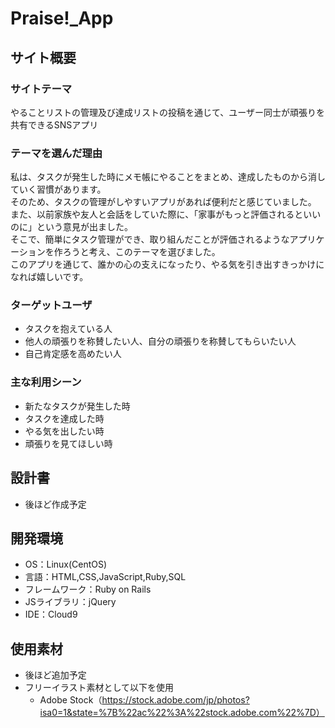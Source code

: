 # Praise!_App

## サイト概要

### サイトテーマ
やることリストの管理及び達成リストの投稿を通じて、ユーザー同士が頑張りを共有できるSNSアプリ
​
### テーマを選んだ理由
私は、タスクが発生した時にメモ帳にやることをまとめ、達成したものから消していく習慣があります。<br>
そのため、タスクの管理がしやすいアプリがあれば便利だと感じていました。<br>
また、以前家族や友人と会話をしていた際に、「家事がもっと評価されるといいのに」という意見が出ました。<br>
そこで、簡単にタスク管理ができ、取り組んだことが評価されるようなアプリケーションを作ろうと考え、このテーマを選びました。<br>
このアプリを通じて、誰かの心の支えになったり、やる気を引き出すきっかけになれば嬉しいです。

### ターゲットユーザ
- タスクを抱えている人
- 他人の頑張りを称賛したい人、自分の頑張りを称賛してもらいたい人
- 自己肯定感を高めたい人

### 主な利用シーン
- 新たなタスクが発生した時
- タスクを達成した時
- やる気を出したい時
- 頑張りを見てほしい時

## 設計書
- 後ほど作成予定

## 開発環境
- OS：Linux(CentOS)
- 言語：HTML,CSS,JavaScript,Ruby,SQL
- フレームワーク：Ruby on Rails
- JSライブラリ：jQuery
- IDE：Cloud9

## 使用素材
- 後ほど追加予定
- フリーイラスト素材として以下を使用
  * Adobe Stock（https://stock.adobe.com/jp/photos?isa0=1&state=%7B%22ac%22%3A%22stock.adobe.com%22%7D）
